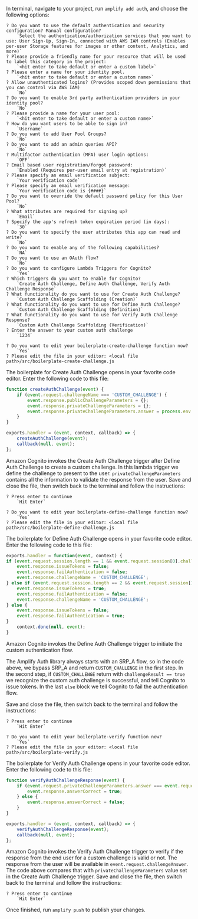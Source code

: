 In terminal, navigate to your project, run `amplify add auth`, and choose the following options:


```terminal
? Do you want to use the default authentication and security configuration? Manual configuration?
    `Select the authentication/authorization services that you want to use: User Sign-Up, Sign-In, connected with AWS IAM controls (Enables per-user Storage features for images or other content, Analytics, and more)`
? Please provide a friendly name for your resource that will be used to label this category in the project: 
    `<hit enter to take default or enter a custom label>`
? Please enter a name for your identity pool. 
    `<hit enter to take default or enter a custom name>`
? Allow unauthenticated logins? (Provides scoped down permissions that you can control via AWS IAM) 
    `No`
? Do you want to enable 3rd party authentication providers in your identity pool? 
    `No`
? Please provide a name for your user pool:
    `<hit enter to take default or enter a custom name>`
? How do you want users to be able to sign in? 
    `Username`
? Do you want to add User Pool Groups? 
    `No`
? Do you want to add an admin queries API? 
    `No`
? Multifactor authentication (MFA) user login options: 
    `OFF`
? Email based user registration/forgot password: 
    `Enabled (Requires per-user email entry at registration)`
? Please specify an email verification subject: 
    `Your verification code`
? Please specify an email verification message: 
    `Your verification code is {####}`
? Do you want to override the default password policy for this User Pool? 
    `No`
? What attributes are required for signing up? 
    `Email`
? Specify the app's refresh token expiration period (in days): 
    `30`
? Do you want to specify the user attributes this app can read and write? 
    `No`
? Do you want to enable any of the following capabilities? 
    `NA`
? Do you want to use an OAuth flow? 
    `No`
? Do you want to configure Lambda Triggers for Cognito? 
    `Yes`
? Which triggers do you want to enable for Cognito? 
    `Create Auth Challenge, Define Auth Challenge, Verify Auth Challenge Response`
? What functionality do you want to use for Create Auth Challenge?
    `Custom Auth Challenge Scaffolding (Creation)`
? What functionality do you want to use for Define Auth Challenge? 
    `Custom Auth Challenge Scaffolding (Definition)`
? What functionality do you want to use for Verify Auth Challenge Response? 
    `Custom Auth Challenge Scaffolding (Verification)`
? Enter the answer to your custom auth challenge 
    `1234`

? Do you want to edit your boilerplate-create-challenge function now? 
    `Yes`
? Please edit the file in your editor: <local file path>/src/boilerplate-create-challenge.js
```
The boilerplate for Create Auth Challenge opens in your favorite code editor. Enter the following code to this file:

```js
function createAuthChallenge(event) {
    if (event.request.challengeName === 'CUSTOM_CHALLENGE') {
        event.response.publicChallengeParameters = {};
        event.response.privateChallengeParameters = {};
        event.response.privateChallengeParameters.answer = process.env.CHALLENGEANSWER;
    }
}

exports.handler = (event, context, callback) => {
    createAuthChallenge(event);
    callback(null, event);
};
```
Amazon Cognito invokes the Create Auth Challenge trigger after Define Auth Challenge to create a custom challenge. In this lambda trigger we define the challenge to present to the user. `privateChallengeParameters` contains all the information to validate the response from the user. Save and close the file, then switch back to the terminal and follow the instructions:

```
? Press enter to continue
    `Hit Enter`

? Do you want to edit your boilerplate-define-challenge function now? 
    `Yes`
? Please edit the file in your editor: <local file path>/src/boilerplate-define-challenge.js
```
The boilerplate for Define Auth Challenge opens in your favorite code editor. Enter the following code to this file:

```js
exports.handler = function(event, context) {
if (event.request.session.length == 1 && event.request.session[0].challengeName == 'SRP_A') {
    event.response.issueTokens = false;
    event.response.failAuthentication = false;
    event.response.challengeName = 'CUSTOM_CHALLENGE';
} else if (event.request.session.length == 2 && event.request.session[1].challengeName == 'CUSTOM_CHALLENGE' && event.request.session[1].challengeResult == true) {
    event.response.issueTokens = true;
    event.response.failAuthentication = false;
    event.response.challengeName = 'CUSTOM_CHALLENGE';
} else {
    event.response.issueTokens = false;
    event.response.failAuthentication = true;
}
    context.done(null, event);
}
```
Amazon Cognito invokes the Define Auth Challenge trigger to initiate the custom authentication flow.

The Amplify Auth library always starts with an SRP_A flow, so in the code above, we bypass SRP_A and return `CUSTOM_CHALLENGE` in the first step. In the second step, if `CUSTOM_CHALLENGE` return with `challengeResult == true` we recognize the custom auth challenge is successful, and tell Cognito to issue tokens. In the last `else` block we tell Cognito to fail the authentication flow.

Save and close the file, then switch back to the terminal and follow the instructions:

```
? Press enter to continue
    `Hit Enter`

? Do you want to edit your boilerplate-verify function now?
    `Yes`
? Please edit the file in your editor: <local file path>/src/boilerplate-verify.js
```
The boilerplate for Verify Auth Challenge opens in your favorite code editor. Enter the following code to this file:

```js
function verifyAuthChallengeResponse(event) {
    if (event.request.privateChallengeParameters.answer === event.request.challengeAnswer) {
        event.response.answerCorrect = true;
    } else {
        event.response.answerCorrect = false;
    }
}

exports.handler = (event, context, callback) => {
    verifyAuthChallengeResponse(event);
    callback(null, event);
};
```
Amazon Cognito invokes the Verify Auth Challenge trigger to verify if the response from the end user for a custom challenge is valid or not. The response from the user will be available in `event.request.challengeAnswer`. The code above compares that with `privateChallengeParameters` value set in the Create Auth Challenge trigger. Save and close the file, then switch back to the terminal and follow the instructions:

```
? Press enter to continue
    `Hit Enter`
```

Once finished, run `amplify push` to publish your changes.
